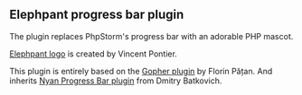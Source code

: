 Elephpant progress bar plugin
---

The plugin replaces PhpStorm's progress bar with an adorable PHP mascot.

<a href="https://www.php.net/elephpant.php">Elephpant logo</a> is created by Vincent Pontier.

This plugin is entirely based on the <a href="https://github.com/dlsniper/gopher">Gopher plugin</a> by
Florin Pățan. And inherits <a href="https://plugins.jetbrains.com/plugin/8575-nyan-progress-bar">Nyan Progress Bar plugin</a> from Dmitry Batkovich.
